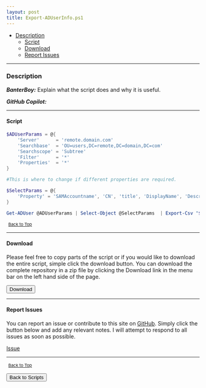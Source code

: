 ```yaml
---
layout: post
title: Export-ADUserInfo.ps1
---
```


- [Description](#description)
  - [Script](#script)
  - [Download](#download)
  - [Report Issues](#report-issues)

---

### Description

**_BanterBoy:_** Explain what the script does and why it is useful.

**_GitHub Copilot:_**

---

#### Script

```powershell
$ADUserParams = @{
    'Server'      = 'remote.domain.com'
    'Searchbase'  = 'OU=users,DC=remote,DC=domain,DC=com'
    'Searchscope' = 'Subtree'
    'Filter'      = '*'
    'Properties'  = '*'
}

#This is where to change if different properties are required.

$SelectParams = @{
    'Property' = 'SAMAccountname', 'CN', 'title', 'DisplayName', 'Description', 'EmailAddress', 'mobilephone', @{name = 'businesscategory'; expression = { $_.businesscategory -join '; ' } }, 'office', 'officephone', 'state', 'streetaddress', 'city', 'employeeID', 'Employeenumber', 'enabled', 'lockedout', 'lastlogondate', 'badpwdcount', 'passwordlastset', 'created'
}

Get-ADUser @ADUserParams | Select-Object @SelectParams  | Export-Csv "$HOME\desktop\users.csv"
```

<span style="font-size:11px;"><a href="#"><i class="fas fa-caret-up" aria-hidden="true" style="color: white; margin-right:5px;"></i>Back to Top</a></span>

---

#### Download

Please feel free to copy parts of the script or if you would like to download the entire script, simple click the download button. You can download the complete repository in a zip file by clicking the Download link in the menu bar on the left hand side of the page.

<button class="btn" type="submit" onclick="window.open('/PowerShell/scripts/activeDirectory/Export-ADUserInfo.ps1')">
    <i class="fa fa-cloud-download-alt">
    </i>
        Download
</button>

---

#### Report Issues

You can report an issue or contribute to this site on <a href="https://github.com/BanterBoy/scripts-blog/issues">GitHub</a>. Simply click the button below and add any relevant notes. I will attempt to respond to all issues as soon as possible.

<!-- Place this tag where you want the button to render. -->

<a class="github-button" href="https://github.com/BanterBoy/scripts-blog/issues/new?title=Export-ADUserInfo.ps1&body=There is a problem with this function. Please find details below." data-show-count="true" aria-label="Issue BanterBoy/scripts-blog on GitHub">Issue</a>

---

<span style="font-size:11px;"><a href="#"><i class="fas fa-caret-up" aria-hidden="true" style="color: white; margin-right:5px;"></i>Back to Top</a></span>

<a href="/menu/_pages/scripts.html">
    <button class="btn">
        <i class='fas fa-reply'>
        </i>
            Back to Scripts
    </button>
</a>

[1]: http://ecotrust-canada.github.io/markdown-toc
[2]: https://github.com/googlearchive/code-prettify
